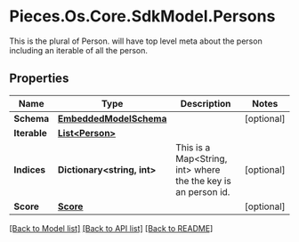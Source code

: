 # Pieces.Os.Core.SdkModel.Persons
This is the plural of Person. will have top level meta about the person including an iterable of all the person.

## Properties

Name | Type | Description | Notes
------------ | ------------- | ------------- | -------------
**Schema** | [**EmbeddedModelSchema**](EmbeddedModelSchema.md) |  | [optional] 
**Iterable** | [**List&lt;Person&gt;**](Person.md) |  | 
**Indices** | **Dictionary&lt;string, int&gt;** | This is a Map&lt;String, int&gt; where the the key is an person id. | [optional] 
**Score** | [**Score**](Score.md) |  | [optional] 

[[Back to Model list]](../README.md#documentation-for-models) [[Back to API list]](../README.md#documentation-for-api-endpoints) [[Back to README]](../README.md)

